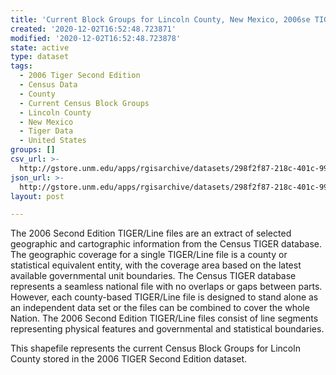 ```yaml
---
title: 'Current Block Groups for Lincoln County, New Mexico, 2006se TIGER'
created: '2020-12-02T16:52:48.723871'
modified: '2020-12-02T16:52:48.723878'
state: active
type: dataset
tags:
  - 2006 Tiger Second Edition
  - Census Data
  - County
  - Current Census Block Groups
  - Lincoln County
  - New Mexico
  - Tiger Data
  - United States
groups: []
csv_url: >-
  http://gstore.unm.edu/apps/rgisarchive/datasets/298f2f87-218c-401c-9965-31ea946837b3/tgr2006se_linc_grpcu.derived.csv
json_url: >-
  http://gstore.unm.edu/apps/rgisarchive/datasets/298f2f87-218c-401c-9965-31ea946837b3/tgr2006se_linc_grpcu.derived.json
layout: post

---
```

The 2006 Second Edition TIGER/Line files are an extract of selected geographic and cartographic information from the Census TIGER database.  The geographic coverage for a single TIGER/Line file is a county or statistical equivalent entity, with the coverage area based on the latest available governmental unit boundaries. The Census TIGER database represents a seamless national file with no overlaps or gaps between parts.  However, each county-based TIGER/Line file is designed to stand alone as an independent data set or the files can be combined to cover the whole Nation.  The 2006 Second Edition  TIGER/Line files consist of line segments representing physical features and governmental and statistical boundaries.  

This shapefile represents the current Census Block Groups for Lincoln County stored in the 2006 TIGER Second Edition dataset.
